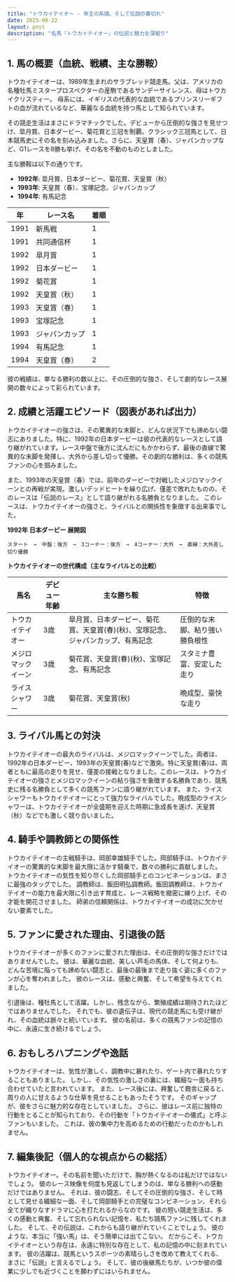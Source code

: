 ```yaml
---
title: "トウカイテイオー - 帝王の系譜、そして伝説の幕切れ"
date: 2025-08-22
layout: post
description: "名馬『トウカイテイオー』の伝説と魅力を深堀り"
---
```


## 1. 馬の概要（血統、戦績、主な勝鞍）

トウカイテイオーは、1989年生まれのサラブレッド競走馬。父は、アメリカの名種牡馬ミスタープロスペクターの産駒であるサンデーサイレンス、母はトウカイクリスティー。  母系には、イギリスの代表的な血統であるプリンスリーギフトの血が流れているなど、華麗なる血統を持つ馬として知られています。

その競走生活はまさにドラマチックでした。デビューから圧倒的な強さを見せつけ、皐月賞、日本ダービー、菊花賞と三冠を制覇。クラシック三冠馬として、日本競馬史にその名を刻み込みました。さらに、天皇賞（春）、ジャパンカップなど、G1レースを8勝も挙げ、その名を不動のものとしました。

主な勝鞍は以下の通りです。

* **1992年**: 皐月賞、日本ダービー、菊花賞、天皇賞（秋）
* **1993年**: 天皇賞（春）、宝塚記念、ジャパンカップ
* **1994年**: 有馬記念


| 年 | レース名             | 着順 |
|----|----------------------|-------|
| 1991 | 新馬戦               | 1     |
| 1991 | 共同通信杯            | 1     |
| 1992 | 皐月賞               | 1     |
| 1992 | 日本ダービー           | 1     |
| 1992 | 菊花賞               | 1     |
| 1992 | 天皇賞（秋）           | 1     |
| 1993 | 天皇賞（春）           | 1     |
| 1993 | 宝塚記念             | 1     |
| 1993 | ジャパンカップ         | 1     |
| 1994 | 有馬記念             | 1     |
| 1994 | 天皇賞（春）           | 2     |


彼の戦績は、単なる勝利の数以上に、その圧倒的な強さ、そして劇的なレース展開の数々によって彩られています。


## 2. 成績と活躍エピソード（図表があれば出力）

トウカイテイオーの強さは、その驚異的な末脚と、どんな状況下でも諦めない闘志にありました。特に、1992年の日本ダービーは彼の代表的なレースとして語り継がれています。レース中盤で後方に沈んだにもかかわらず、最後の直線で驚異的な末脚を発揮し、大外から差し切って優勝。その劇的な勝利は、多くの競馬ファンの心を掴みました。

また、1993年の天皇賞（春）では、前年のダービーで対戦したメジロマックイーンとの再戦が実現。激しいデッドヒートを繰り広げ、僅差で敗れたものの、そのレースは「伝説のレース」として語り継がれる名勝負となりました。  このレースは、トウカイテイオーの強さと、ライバルとの関係性を象徴する出来事でした。


**1992年 日本ダービー 展開図**

```
スタート　→　中盤：後方　→　3コーナー：後方　→　4コーナー：大外　→　直線：大外差し切り優勝
```

**トウカイテイオーの世代構成（主なライバルとの比較）**

| 馬名           | デビュー年齢 | 主な勝ち鞍                               | 特徴                                     |
|-----------------|---------------|-------------------------------------------|------------------------------------------|
| トウカイテイオー | 3歳           | 皐月賞、日本ダービー、菊花賞、天皇賞(春)(秋)、宝塚記念、ジャパンカップ、有馬記念 | 圧倒的な末脚、粘り強い勝負根性              |
| メジロマックイーン | 3歳           | 菊花賞、天皇賞(春)(秋)、宝塚記念、有馬記念     | スタミナ豊富、安定した走り                  |
| ライスシャワー    | 3歳           | 菊花賞、天皇賞(秋)                           | 晩成型、豪快な走り                      |


## 3. ライバル馬との対決

トウカイテイオーの最大のライバルは、メジロマックイーンでした。両者は、1992年の日本ダービー、1993年の天皇賞(春)などで激突。特に天皇賞(春)は、両者ともに最高の走りを見せ、僅差の接戦となりました。このレースは、トウカイテイオーの強さとメジロマックイーンの粘り強さを象徴する名勝負であり、競馬史に残る名勝負として多くの競馬ファンに語り継がれています。  また、ライスシャワーもトウカイテイオーにとって強力なライバルでした。晩成型のライスシャワーは、トウカイテイオーが全盛期を迎えた時期に急成長を遂げ、天皇賞（秋）などでも激しく競り合いました。


## 4. 騎手や調教師との関係性

トウカイテイオーの主戦騎手は、岡部幸雄騎手でした。岡部騎手は、トウカイテイオーの驚異的な末脚を最大限に活かす騎乗で、数々の勝利に貢献しました。  トウカイテイオーの気性を知り尽くした岡部騎手とのコンビネーションは、まさに最強のタッグでした。  調教師は、飯田明弘調教師。飯田調教師は、トウカイテイオーの能力を最大限に引き出す育成と、レース戦略を緻密に練り上げ、その才能を開花させました。  師弟の信頼関係は、トウカイテイオーの成功に欠かせない要素でした。


## 5. ファンに愛された理由、引退後の話

トウカイテイオーが多くのファンに愛された理由は、その圧倒的な強さだけではありませんでした。  彼は、華麗な血統、美しい芦毛の馬体、そして何よりも、どんな苦境に陥っても諦めない闘志と、最後の最後まで走り抜く姿に多くのファンが心を奪われました。  彼のレースは、感動と興奮、そして希望を与えてくれました。

引退後は、種牡馬として活躍。しかし、残念ながら、繁殖成績は期待されたほどではありませんでした。  それでも、彼の遺伝子は、現代の競走馬にも受け継がれ、その血統は脈々と続いています。  彼の名前は、多くの競馬ファンの記憶の中に、永遠に生き続けるでしょう。


## 6. おもしろハプニングや逸話

トウカイテイオーは、気性が激しく、調教中に暴れたり、ゲート内で暴れたりすることもありました。  しかし、その気性の激しさの裏には、繊細な一面も持ち合わせていたと言われています。  また、レース後には、興奮して厩舎に戻ると、周りの人に甘えるような仕草を見せることもあったそうです。  そのギャップが、彼をさらに魅力的な存在としていました。  さらに、彼はレース前に独特の行動をとることが知られており、その行動を「トウカイテイオーの儀式」と呼ぶファンもいました。  これは、彼の集中力を高めるための行動だったのかもしれません。


## 7. 編集後記（個人的な視点からの総括）

トウカイテイオー。その名前を聞いただけで、胸が熱くなるのは私だけではないでしょう。  彼のレース映像を何度も見返してしまうのは、単なる勝利への感動だけではありません。  それは、彼の闘志、そしてその圧倒的な強さ、そして時として見せる繊細な一面、そして岡部騎手との完璧なコンビネーション、それら全てが織りなすドラマに心を打たれるからなのです。  彼の短い競走生活は、多くの感動と興奮、そして忘れられない記憶を、私たち競馬ファンに残してくれました。  そして、その伝説は、これからも語り継がれていくことでしょう。  彼のような、本当に「強い馬」は、そう簡単には出てこない。  だからこそ、トウカイテイオーという存在は、永遠に特別な存在として、私の記憶の中に刻まれています。  彼の活躍は、競馬というスポーツの素晴らしさを改めて教えてくれる、まさに「伝説」と言えるでしょう。  そして、彼の後継馬たちが、いつか彼の偉業に少しでも近づくことを願わずにはいられません。
